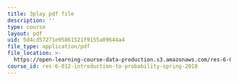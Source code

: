 ```yaml
---
title: 3play pdf file
description: ''
type: course
layout: pdf
uid: 5d4cd57271e95861521f9155a09644a4
file_type: application/pdf
file_location: >-
  https://open-learning-course-data-production.s3.amazonaws.com/res-6-012-introduction-to-probability-spring-2018/5d4cd57271e95861521f9155a09644a4_WSrVCCBOeg4.pdf
course_id: res-6-012-introduction-to-probability-spring-2018
---
```

